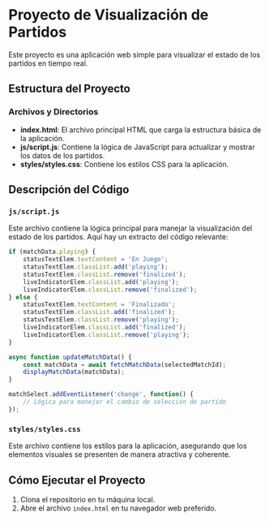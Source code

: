 # Proyecto de Visualización de Partidos

Este proyecto es una aplicación web simple para visualizar el estado de los partidos en tiempo real.

## Estructura del Proyecto

### Archivos y Directorios

- **index.html**: El archivo principal HTML que carga la estructura básica de la aplicación.
- **js/script.js**: Contiene la lógica de JavaScript para actualizar y mostrar los datos de los partidos.
- **styles/styles.css**: Contiene los estilos CSS para la aplicación.

## Descripción del Código

### `js/script.js`

Este archivo contiene la lógica principal para manejar la visualización del estado de los partidos. Aquí hay un extracto del código relevante:

```javascript
if (matchData.playing) {
    statusTextElem.textContent = 'En Juego';
    statusTextElem.classList.add('playing');
    statusTextElem.classList.remove('finalized');
    liveIndicatorElem.classList.add('playing');
    liveIndicatorElem.classList.remove('finalized');
} else {
    statusTextElem.textContent = 'Finalizado';
    statusTextElem.classList.add('finalized');
    statusTextElem.classList.remove('playing');
    liveIndicatorElem.classList.add('finalized');
    liveIndicatorElem.classList.remove('playing');
}

async function updateMatchData() {
    const matchData = await fetchMatchData(selectedMatchId);
    displayMatchData(matchData);
}

matchSelect.addEventListener('change', function() {
    // Lógica para manejar el cambio de selección de partido
});
```

### `styles/styles.css`

Este archivo contiene los estilos para la aplicación, asegurando que los elementos visuales se presenten de manera atractiva y coherente.

## Cómo Ejecutar el Proyecto

1. Clona el repositorio en tu máquina local.
2. Abre el archivo `index.html` en tu navegador web preferido.
